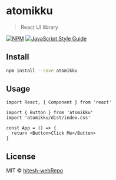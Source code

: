 # atomikku

> React UI library

[![NPM](https://img.shields.io/npm/v/atomikku.svg)](https://www.npmjs.com/package/atomikku) [![JavaScript Style Guide](https://img.shields.io/badge/code_style-standard-brightgreen.svg)](https://standardjs.com)

## Install

```bash
npm install --save atomikku
```

## Usage

```tsx
import React, { Component } from 'react'

import { Button } from 'atomikku'
import 'atomikku/dist/index.css'

const App = () => {
  return <Button>Click Me</Button>
}
```

## License

MIT © [hitesh-webRepo](https://github.com/hitesh-webRepo)
